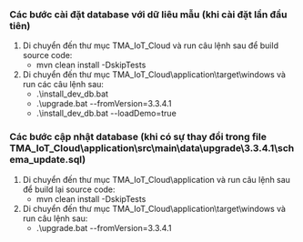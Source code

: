 ### Các bước cài đặt database với dữ liêu mẫu (khi cài đặt lần đầu tiên)
1. Di chuyển đến thư mục TMA_IoT_Cloud và run câu lệnh sau để build source code: 
    - mvn clean install -DskipTests
2. Di chuyển đến thư mục TMA_IoT_Cloud\application\target\windows và run các câu lệnh sau: 
    - .\install_dev_db.bat
    - .\upgrade.bat --fromVersion=3.3.4.1
    - .\install_dev_db.bat --loadDemo=true

### Các bước cập nhật database (khi có sự thay đổi trong file TMA_IoT_Cloud\application\src\main\data\upgrade\3.3.4.1\schema_update.sql)
1. Di chuyển đến thư mục TMA_IoT_Cloud\application và run câu lệnh sau để build lại source code:
   - mvn clean install -DskipTests
2. Di chuyển đến thư mục TMA_IoT_Cloud\application\target\windows và run câu lệnh sau:
   - .\upgrade.bat --fromVersion=3.3.4.1
